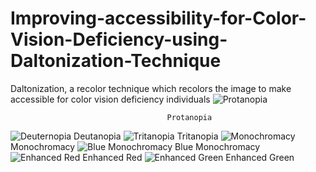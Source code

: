 # Improving-accessibility-for-Color-Vision-Deficiency-using-Daltonization-Technique
Daltonization, a recolor technique which recolors the image to make accessible for color vision deficiency individuals
![Protanopia ](https://github.com/user-attachments/assets/79d142ee-66a7-4bed-a3e8-5b94e53cd8f8)

                                       Protanopia



![Deuternopia](https://github.com/user-attachments/assets/777ae37e-0f9d-4630-9dfb-17b507e1d87a)
Deutanopia
![Tritanopia ](https://github.com/user-attachments/assets/cc9ef0e5-734c-41a0-b07d-a340e52b4ba4) 
Tritanopia
![Monochromacy](https://github.com/user-attachments/assets/ded71740-3f03-467c-834c-8be0d307b72f) 
Monochromacy
![Blue Monochromacy ](https://github.com/user-attachments/assets/c1b7bcdc-70e7-49fd-bd15-d2e10981dd77)
Blue Monochromacy
![Enhanced Red ](https://github.com/user-attachments/assets/08fbb6e8-a632-4cd6-9b86-5bf1808ba135)
Enhanced Red
![Enhanced Green ](https://github.com/user-attachments/assets/3a1d5c33-00c3-49a7-acf6-c0fa696bdd04)
Enhanced Green 

